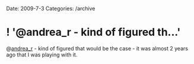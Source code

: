 Date: 2009-7-3
Categories: /archive

# ! '@andrea_r - kind of figured th...'

@<a href="http://twitter.com/andrea_r">andrea_r</a> - kind of figured that would be the case - it was almost 2 years ago that I was playing with it.
